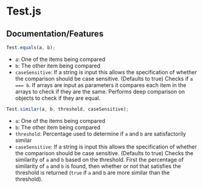 # Test.js
## Documentation/Features
```js
Test.equals(a, b);
```
- `a`: One of the items being compared
- `b`: The other item being compared
- `caseSensitive`: If a string is input this allows the specification of whether the comparison should be case sensitive. (Defaults to true)
Checks if `a === b`. If arrays are input as parameters it compares each item in the arrays to check if they are the same. Performs deep comparison on objects to check if they are equal.
```js
Test.similar(a, b, threshold, caseSensitive);
```
- `a`: One of the items being compared
- `b`: The other item being compared
- `threshold`: Percentage used to determine if `a` and `b` are satisfactorily similar
- `caseSensitive`: If a string is input this allows the specification of whether the comparison should be case sensitive. (Defaults to true)
Checks the similarity of `a` and `b` based on the threshold. First the percentage of similarity of `a` and `b` is found, then whether or not that satisfies the threshold is returned (`true` if `a` and `b` are more similar than the threshold).
